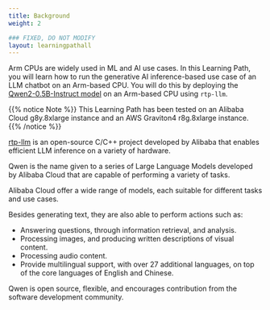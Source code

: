 ```yaml
---
title: Background
weight: 2

### FIXED, DO NOT MODIFY
layout: learningpathall
---
```

Arm CPUs are widely used in ML and AI use cases. In this Learning Path, you will learn how to run the generative AI inference-based use case of an LLM chatbot on an Arm-based CPU. You will do this by deploying the [Qwen2-0.5B-Instruct model](https://huggingface.co/Qwen/Qwen2-0.5B-Instruct) on an Arm-based CPU using `rtp-llm`.


{{% notice Note %}}
This Learning Path has been tested on an Alibaba Cloud g8y.8xlarge instance and an AWS Graviton4 r8g.8xlarge instance.
{{% /notice %}}


[rtp-llm](https://github.com/alibaba/rtp-llm) is an open-source C/C++ project developed by Alibaba that enables efficient LLM inference on a variety of hardware. 

Qwen is the name given to a series of Large Language Models developed by Alibaba Cloud that are capable of performing a variety of tasks. 

Alibaba Cloud offer a wide range of models, each suitable for different tasks and use cases. 

Besides generating text, they are also able to perform actions such as:

* Answering questions, through information retrieval, and analysis.
* Processing images, and producing written descriptions of visual content.
* Processing audio content.
* Provide multilingual support, with over 27 additional languages, on top of the core languages of English and Chinese.

Qwen is open source, flexible, and encourages contribution from the software development community. 



 
